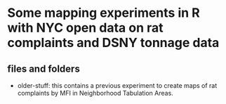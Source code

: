 # Some mapping experiments in R with NYC open data on rat complaints and DSNY tonnage data

## files and folders
* older-stuff: this contains a previous experiment to create maps of rat complaints by MFI in Neighborhood Tabulation Areas.





